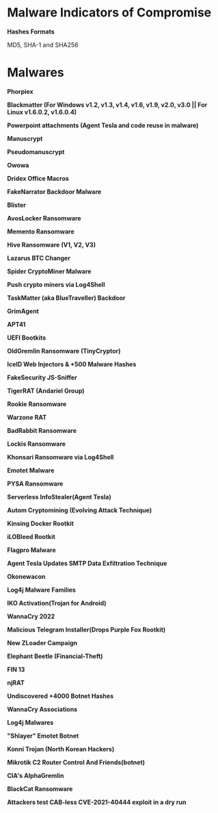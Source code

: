 # Malware Indicators of Compromise

<b>Hashes Formats</b>

MD5, SHA-1 and SHA256

# Malwares

<b>Phorpiex</b>

<b>Blackmatter (For Windows v1.2, v1.3, v1.4, v1.6, v1.9, v2.0, v3.0 || For Linux v1.6.0.2, v1.6.0.4)</b>

<b>Powerpoint attachments (Agent Tesla and code reuse in malware)</b>

<b>Manuscrypt</b>

<b>Pseudomanuscrypt</b>

<b>Owowa</b>

<b>Dridex Office Macros</b>

<b>FakeNarrator Backdoor Malware</b>

<b>Blister</b>

<b>AvosLocker Ransomware</b>

<b>Memento Ransomware</b>

<b>Hive Ransomware (V1, V2, V3)</b>

<b>Lazarus BTC Changer</b>

<b>Spider CryptoMiner Malware</b>

<b>Push crypto miners via Log4Shell</b>

<b>TaskMatter (aka BlueTraveller) Backdoor</b>

<b>GrimAgent</b>

<b>APT41</b>

<b>UEFI Bootkits</b>

<b>OldGremlin Ransomware (TinyCryptor)</b>

<b>IceID Web Injectors & +500 Malware Hashes</b>

<b>FakeSecurity JS-Sniffer</b>

<b>TigerRAT (Andariel Group)</b>

<b>Rookie Ransomware</b>

<b>Warzone RAT</b>

<b>BadRabbit Ransomware</b>

<b>Lockis Ransomware</b>

<b>Khonsari Ransomware via Log4Shell</b>

<b>Emotet Malware</b>

<b>PYSA Ransomware</b>

<b>Serverless InfoStealer(Agent Tesla)</b>

<b>Autom Cryptomining (Evolving Attack Technique)</b>

<b>Kinsing Docker Rootkit</b>

<b>iLOBleed Rootkit</b>

<b>Flagpro Malware</b>

<b>Agent Tesla Updates SMTP Data Exfiltration Technique</b>

<b>Okonewacon</b>

<b>Log4j Malware Families</b>

<b>IKO Activation(Trojan for Android)</b>

<b>WannaCry 2022</b>

<b>Malicious Telegram Installer(Drops Purple Fox Rootkit)</b>

<b>New ZLoader Campaign</b>

<b>Elephant Beetle (Financial-Theft)</b>

<b>FIN 13</b>

<b>njRAT</b>

<b>Undiscovered +4000 Botnet Hashes</b>

<b>WannaCry Associations</b>

<b>Log4j Malwares</b>

<b>"Shlayer" Emotet Botnet</b>

<b>Konni Trojan (North Korean Hackers)</b>

<b>Mikrotik C2 Router Control And Friends(botnet)</b>

<b>CIA's AlphaGremlin</b>

<b>BlackCat Ransomware</b>

<b>Attackers test CAB-less CVE-2021-40444 exploit in a dry run</b>

